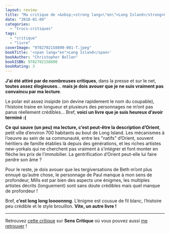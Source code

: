 ```yaml
---
layout: review
title: "Ma critique de «&nbsp;<strong lang=\"en\">Long Island</strong>&nbsp;» de <em>Christopher Bollen</em>"
date: "2018-01-09"
categories: 
  - "trucs-critiques"
tags: 
  - "critique"
  - "livre"
coverImage: "9782702158890-001-T.jpeg"
bookTitle: '<span lang="en">Long Island</span>'
bookAuthor: "Christopher Bollen"
bookISBN: 9782702158890  
bookRating: 3
---
```


**Jʼai été attiré par de nombreuses critiques**, dans la presse et sur le net, **toutes assez élogieuses**... **mais je dois avouer que je ne suis vraiment pas convaincu par ma lecture**.

Le polar est assez insipide (on devine rapidement le nom du coupable), lʼhistoire traine en longueur et plusieurs des personnages ne mʼont pas parus réellement crédibles... Bref, **voici un livre que je suis heureux dʼavoir terminé :(**

**Ce qui sauve (un peu) ma lecture, cʼest peut-être la description dʼOrient**, petit ville dʼenviron 700 habitants au bout de Long Island. Les mécanismes à lʼoeuvre au sein de sa communauté, entre les "natifs" dʼOrient, souvent héritiers de famille établies là depuis des générations, et les riches artistes new-yorkais qui ne cherchent pas vraiment à sʼintégrer et font monter en flèche les prix de lʼimmobilier. La gentrification dʼOrient peut-elle lui faire perdre son âme ?

Pour le reste, je dois avouer que les tergiversations de Beth mʼont plus ennuyé quʼautre chose, le personnage de Paul manque à mon sens de profondeur, Mills est par bien des aspects une énigmes, les multiples artistes décrits (longuement) sont sans doute crédibles mais quel manque de profondeur !

Bref, **cʼest long long loooonnng**. Lʼénigme est cousue de fil blanc, lʼhistoire peu crédible et le style brouillon. **Vite, un autre livre !**

* * *

Retrouvez [cette critique](https://www.senscritique.com/livre/Long_island/critique/137738587) sur **Sens Critique** où vous pouvez aussi [me retrouver](http://www.senscritique.com/Arnaud_Malon) !
